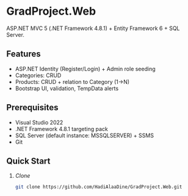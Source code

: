 # GradProject.Web

ASP.NET MVC 5 (.NET Framework 4.8.1) + Entity Framework 6 + SQL Server.

## Features
- ASP.NET Identity (Register/Login) + Admin role seeding
- Categories: CRUD
- Products: CRUD + relation to Category (1→N)
- Bootstrap UI, validation, TempData alerts

## Prerequisites
- Visual Studio 2022
- .NET Framework 4.8.1 targeting pack
- SQL Server (default instance: MSSQLSERVER) + SSMS
- Git

## Quick Start
1. *Clone*
   ```bash
   git clone https://github.com/HadiAlaaDine/GradProject.Web.git
